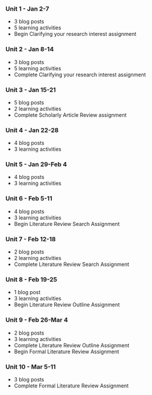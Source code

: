 ### Unit 1 - Jan 2-7

* 3 blog posts
* 5 learning activities
* Begin Clarifying your research interest assignment

### Unit 2 - Jan 8-14

* 3 blog posts 
* 5 learning activities
* Complete Clarifying your research interest assignment

### Unit 3 - Jan 15-21

* 5 blog posts
* 2 learning activities
* Complete Scholarly Article Review assignment

### Unit 4 - Jan 22-28

* 4 blog posts
* 3 learning activities

### Unit 5 - Jan 29-Feb 4

* 4 blog posts
* 3 learning activities

### Unit 6 - Feb 5-11

* 4 blog posts
* 3 learning activities
* Begin Literature Review Search Assignment

### Unit 7 - Feb 12-18

* 2 blog posts
* 2 learning activities
* Complete Literature Review Search Assignment

### Unit 8 - Feb 19-25

* 1 blog post
* 3 learning activities
* Begin Literature Review Outline Assignment

### Unit 9 - Feb 26-Mar 4

* 2 blog posts
* 3 learning activities
* Complete Literature Review Outline Assignment
* Begin Formal Literature Review Assignment

### Unit 10 - Mar 5-11

* 3 blog posts
* Complete Formal Literature Review Assignment



